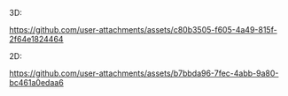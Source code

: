 3D:

https://github.com/user-attachments/assets/c80b3505-f605-4a49-815f-2f64e1824464

2D:

https://github.com/user-attachments/assets/b7bbda96-7fec-4abb-9a80-bc461a0edaa6
